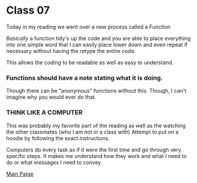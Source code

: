 # Class 07 

Today in my reading we went over a new process called a Function 

*Basically* a function tidy's up the code and you are able to place everything into one simple word that I can easily place lower down and even repeat if necessary without having the retype the entire code. 

This allows the coding to be readable as well as easy to understand. 

### Functions should have a note stating what it is doing. 
Though there can be "anonymous" functions without this. Though, I can't imagine why you would ever do that. 

### THINK LIKE A COMPUTER 

This was probably my favorite part of the reading as well as the watching the other classmates (who I am not in a class with) Attempt to put on a hoodie by following the exact instructions. 

Computers do every task as if it were the first time and go through very specific steps. It makes me understand how they work and what *I* need to do or what messages I need to convey. 


[Main Paige](https://ochoaap.github.io/reading-notes)